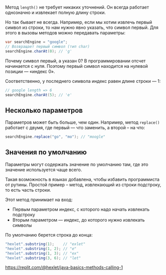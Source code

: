 
Метод `length()` не требует никаких уточнений. Он всегда работает однозначно и извлекает полную длину строки.

Но так бывает не всегда. Например, если мы хотим извлечь первый символ из строки, то нам нужно явно указать, что символ первый. Для этого в вызовы методов можно передавать параметры:

```java
var searchEngine = "google";
// Возвращает первый символ (тип char)
searchEngine.charAt(0); // 'g'
```

Почему символ первый, а указан 0? В программировании отсчет начинается с нуля. Поэтому первый символ находится на нулевой позиции — «индекс 0».

Соответственно, у последнего символа индекс равен длине строки — 1:

```java
// google length => 6
searchEngine.charAt(5); // 'e'
```

## Несколько параметров

Параметров может быть больше, чем один. Например, метод `replace()` работает с двумя, где первый — что заменить, а второй – на что:

```java
searchEngine.replace("go", "mo"); // "moogle"
```

## Значения по умолчанию

Параметры могут содержать значение по умолчанию там, где это значение используется чаще всего.

Такая возможность в языках добавлена, чтобы избавить программиста от рутины. Простой пример – метод, извлекающий из строки подстроку, то есть часть строки.

Этот метод принимает на вход:

* Первым параметром индекс, с которого надо начать извлекать подстроку
* Вторым параметром — индекс, до которого нужно извлекать символы

По умолчанию берется строка до конца:

```java
"hexlet".substring(1);    // "exlet"
"hexlet".substring(1, 2); // "e"
"hexlet".substring(1, 3); // "ex"
"hexlet".substring(3, 6); // "let"
```

https://replit.com/@hexlet/java-basics-methods-calling-1
